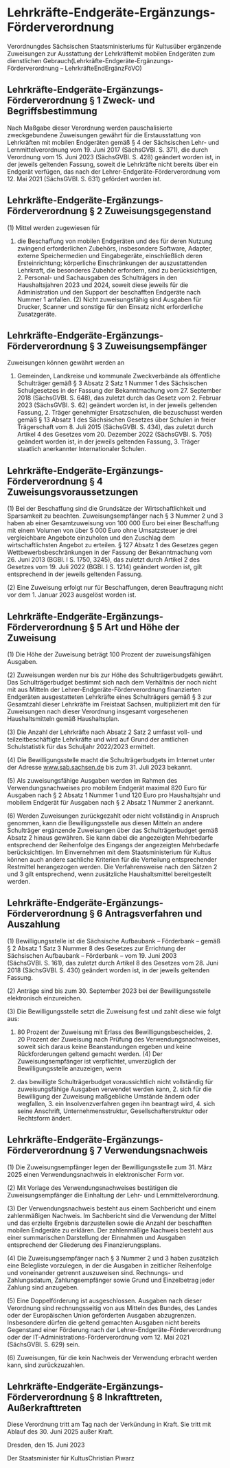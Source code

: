 # Lehrkräfte-Endgeräte-Ergänzungs-Förderverordnung

Verordnungdes Sächsischen Staatsministeriums für Kultusüber ergänzende Zuweisungen zur Ausstattung der Lehrkräftemit mobilen Endgeräten zum dienstlichen Gebrauch(Lehrkräfte-Endgeräte-Ergänzungs-Förderverordnung – LehrkräfteEndErgänzFöVO)

## Lehrkräfte-Endgeräte-Ergänzungs-Förderverordnung § 1 Zweck- und Begriffsbestimmung

Nach Maßgabe dieser Verordnung werden pauschalisierte zweckgebundene Zuweisungen gewährt für die Erstausstattung von Lehrkräften mit mobilen Endgeräten gemäß § 4 der Sächsischen Lehr- und Lernmittelverordnung vom 19. Juni 2017 (SächsGVBl. S. 371), die durch Verordnung vom 15. Juni 2023 (SächsGVBl. S. 428) geändert worden ist, in der jeweils geltenden Fassung, soweit die Lehrkräfte nicht bereits über ein Endgerät verfügen, das nach der Lehrer-Endgeräte-Förderverordnung vom 12. Mai 2021 (SächsGVBl. S. 631) gefördert worden ist.


## Lehrkräfte-Endgeräte-Ergänzungs-Förderverordnung § 2 Zuweisungsgegenstand

(1) Mittel werden zugewiesen für

1. die Beschaffung von mobilen Endgeräten und des für deren Nutzung zwingend erforderlichen Zubehörs, insbesondere Software, Adapter, externe Speichermedien und Eingabegeräte, einschließlich deren Ersteinrichtung; körperliche Einschränkungen der auszustattenden Lehrkraft, die besonderes Zubehör erfordern, sind zu berücksichtigen, 2. Personal- und Sachausgaben des Schulträgers in den Haushaltsjahren 2023 und 2024, soweit diese jeweils für die Administration und den Support der beschafften Endgeräte nach Nummer 1 anfallen. (2) Nicht zuweisungsfähig sind Ausgaben für Drucker, Scanner und sonstige für den Einsatz nicht erforderliche Zusatzgeräte.


## Lehrkräfte-Endgeräte-Ergänzungs-Förderverordnung § 3 Zuweisungsempfänger

Zuweisungen können gewährt werden an

1. Gemeinden, Landkreise und kommunale Zweckverbände als öffentliche Schulträger gemäß § 3 Absatz 2 Satz 1 Nummer 1 des Sächsischen Schulgesetzes in der Fassung der Bekanntmachung vom 27. September 2018 (SächsGVBl. S. 648), das zuletzt durch das Gesetz vom 2. Februar 2023 (SächsGVBl. S. 62) geändert worden ist, in der jeweils geltenden Fassung, 2. Träger genehmigter Ersatzschulen, die bezuschusst werden gemäß § 13 Absatz 1 des Sächsischen Gesetzes über Schulen in freier Trägerschaft vom 8. Juli 2015 (SächsGVBl. S. 434), das zuletzt durch Artikel 4 des Gesetzes vom 20. Dezember 2022 (SächsGVBl. S. 705) geändert worden ist, in der jeweils geltenden Fassung, 3. Träger staatlich anerkannter Internationaler Schulen. 
## Lehrkräfte-Endgeräte-Ergänzungs-Förderverordnung § 4 Zuweisungsvoraussetzungen

(1) Bei der Beschaffung sind die Grundsätze der Wirtschaftlichkeit und Sparsamkeit zu beachten. Zuweisungsempfänger nach § 3 Nummer 2 und 3 haben ab einer Gesamtzuweisung von 100 000 Euro bei einer Beschaffung mit einem Volumen von über 5 000 Euro ohne Umsatzsteuer je drei vergleichbare Angebote einzuholen und den Zuschlag dem wirtschaftlichsten Angebot zu erteilen. § 127 Absatz 1 des Gesetzes gegen Wettbewerbsbeschränkungen in der Fassung der Bekanntmachung vom 26. Juni 2013 (BGBl. I S. 1750, 3245), das zuletzt durch Artikel 2 des Gesetzes vom 19. Juli 2022 (BGBl. I S. 1214) geändert worden ist, gilt entsprechend in der jeweils geltenden Fassung.

(2) Eine Zuweisung erfolgt nur für Beschaffungen, deren Beauftragung nicht vor dem 1. Januar 2023 ausgelöst worden ist.


## Lehrkräfte-Endgeräte-Ergänzungs-Förderverordnung § 5 Art und Höhe der Zuweisung

(1) Die Höhe der Zuweisung beträgt 100 Prozent der zuweisungsfähigen Ausgaben.

(2) Zuweisungen werden nur bis zur Höhe des Schulträgerbudgets gewährt. Das Schulträgerbudget bestimmt sich nach dem Verhältnis der noch nicht mit aus Mitteln der Lehrer-Endgeräte-Förderverordnung finanzierten Endgeräten ausgestatteten Lehrkräfte eines Schulträgers gemäß § 3 zur Gesamtzahl dieser Lehrkräfte im Freistaat Sachsen, multipliziert mit den für Zuweisungen nach dieser Verordnung insgesamt vorgesehenen Haushaltsmitteln gemäß Haushaltsplan.

(3) Die Anzahl der Lehrkräfte nach Absatz 2 Satz 2 umfasst voll- und teilzeitbeschäftigte Lehrkräfte und wird auf Grund der amtlichen Schulstatistik für das Schuljahr 2022/2023 ermittelt.

(4) Die Bewilligungsstelle macht die Schulträgerbudgets im Internet unter der Adresse www.sab.sachsen.de bis zum 31. Juli 2023 bekannt.

(5) Als zuweisungsfähige Ausgaben werden im Rahmen des Verwendungsnachweises pro mobilem Endgerät maximal 820 Euro für Ausgaben nach § 2 Absatz 1 Nummer 1 und 120 Euro pro Haushaltsjahr und mobilem Endgerät für Ausgaben nach § 2 Absatz 1 Nummer 2 anerkannt.

(6) Werden Zuweisungen zurückgezahlt oder nicht vollständig in Anspruch genommen, kann die Bewilligungsstelle aus diesen Mitteln an andere Schulträger ergänzende Zuweisungen über das Schulträgerbudget gemäß Absatz 2 hinaus gewähren. Sie kann dabei die angezeigten Mehrbedarfe entsprechend der Reihenfolge des Eingangs der angezeigten Mehrbedarfe berücksichtigen. Im Einvernehmen mit dem Staatsministerium für Kultus können auch andere sachliche Kriterien für die Verteilung entsprechender Restmittel herangezogen werden. Die Verfahrensweise nach den Sätzen 2 und 3 gilt entsprechend, wenn zusätzliche Haushaltsmittel bereitgestellt werden.


## Lehrkräfte-Endgeräte-Ergänzungs-Förderverordnung § 6 Antragsverfahren und Auszahlung

(1) Bewilligungsstelle ist die Sächsische Aufbaubank – Förderbank – gemäß § 2 Absatz 1 Satz 3 Nummer 8 des Gesetzes zur Errichtung der Sächsischen Aufbaubank – Förderbank – vom 19. Juni 2003 (SächsGVBl. S. 161), das zuletzt durch Artikel 8 des Gesetzes vom 28. Juni 2018 (SächsGVBl. S. 430) geändert worden ist, in der jeweils geltenden Fassung.

(2) Anträge sind bis zum 30. September 2023 bei der Bewilligungsstelle elektronisch einzureichen.

(3) Die Bewilligungsstelle setzt die Zuweisung fest und zahlt diese wie folgt aus:

1. 80 Prozent der Zuweisung mit Erlass des Bewilligungsbescheides, 2. 20 Prozent der Zuweisung nach Prüfung des Verwendungsnachweises, soweit sich daraus keine Beanstandungen ergeben und keine Rückforderungen geltend gemacht werden. (4) Der Zuweisungsempfänger ist verpflichtet, unverzüglich der Bewilligungsstelle anzuzeigen, wenn

1. das bewilligte Schulträgerbudget voraussichtlich nicht vollständig für zuweisungsfähige Ausgaben verwendet werden kann, 2. sich für die Bewilligung der Zuweisung maßgebliche Umstände ändern oder wegfallen, 3. ein Insolvenzverfahren gegen ihn beantragt wird, 4. sich seine Anschrift, Unternehmensstruktur, Gesellschafterstruktur oder Rechtsform ändert. 
## Lehrkräfte-Endgeräte-Ergänzungs-Förderverordnung § 7 Verwendungsnachweis

(1) Die Zuweisungsempfänger legen der Bewilligungsstelle zum 31. März 2025 einen Verwendungsnachweis in elektronischer Form vor.

(2) Mit Vorlage des Verwendungsnachweises bestätigen die Zuweisungsempfänger die Einhaltung der Lehr- und Lernmittelverordnung.

(3) Der Verwendungsnachweis besteht aus einem Sachbericht und einem zahlenmäßigen Nachweis. Im Sachbericht sind die Verwendung der Mittel und das erzielte Ergebnis darzustellen sowie die Anzahl der beschafften mobilen Endgeräte zu erklären. Der zahlenmäßige Nachweis besteht aus einer summarischen Darstellung der Einnahmen und Ausgaben entsprechend der Gliederung des Finanzierungsplans.

(4) Die Zuweisungsempfänger nach § 3 Nummer 2 und 3 haben zusätzlich eine Belegliste vorzulegen, in der die Ausgaben in zeitlicher Reihenfolge und voneinander getrennt auszuweisen sind. Rechnungs- und Zahlungsdatum, Zahlungsempfänger sowie Grund und Einzelbetrag jeder Zahlung sind anzugeben.

(5) Eine Doppelförderung ist ausgeschlossen. Ausgaben nach dieser Verordnung sind rechnungsseitig von aus Mitteln des Bundes, des Landes oder der Europäischen Union geförderten Ausgaben abzugrenzen. Insbesondere dürfen die geltend gemachten Ausgaben nicht bereits Gegenstand einer Förderung nach der Lehrer-Endgeräte-Förderverordnung oder der IT-Administrations-Förderverordnung vom 12. Mai 2021 (SächsGVBl. S. 629) sein.

(6) Zuweisungen, für die kein Nachweis der Verwendung erbracht werden kann, sind zurückzuzahlen.


## Lehrkräfte-Endgeräte-Ergänzungs-Förderverordnung § 8 Inkrafttreten, Außerkrafttreten

Diese Verordnung tritt am Tag nach der Verkündung in Kraft. Sie tritt mit Ablauf des 30. Juni 2025 außer Kraft.

Dresden, den 15. Juni 2023

Der Staatsminister für KultusChristian Piwarz

